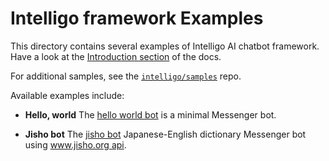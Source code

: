 Intelligo framework Examples
================

This directory contains several examples of Intelligo AI chatbot framework. 
Have a look at the [Introduction section](https://developers.facebook.com/docs/messenger-platform/getting-started) of the docs.

For additional samples, see the
[`intelligo/samples`](https://github.com/opengineer/intelligo/samples) repo.

Available examples include:

- **Hello, world** The [hello world bot](hello-world) is a minimal Messenger bot.

- **Jisho bot** The [jisho bot](jisho-bot) Japanese-English dictionary Messenger bot using [www.jisho.org api](https://jisho.org/).

